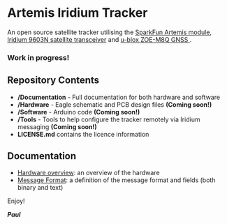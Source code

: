 # Artemis Iridium Tracker


An open source satellite tracker utilising the [SparkFun Artemis module](https://www.sparkfun.com/products/15484),
[Iridium 9603N satellite transceiver](https://www.iridium.com/products/iridium-9603/) and [u-blox ZOE-M8Q GNSS
](https://www.u-blox.com/en/product/zoe-m8-series).

### Work in progress!

## Repository Contents
- **/Documentation** - Full documentation for both hardware and software
- **/Hardware** - Eagle schematic and PCB design files **(Coming soon!)**
- **/Software** - Arduino code **(Coming soon!)**
- **/Tools** - Tools to help configure the tracker remotely via Iridium messaging **(Coming soon!)**
- **LICENSE.md** contains the licence information

## Documentation

- [Hardware overview](https://github.com/PaulZC/Artemis_Iridium_Tracker/blob/master/Documentation/Hardware_Overview/README.md): an overview of the hardware
- [Message Format](https://github.com/PaulZC/Artemis_Iridium_Tracker/blob/master/Documentation/Message_Format/README.md): a definition of the message format and fields (both binary and text)

Enjoy!

**_Paul_**



